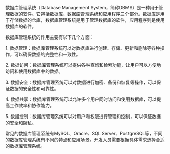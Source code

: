 数据库管理系统（Database Management System，简称DBMS）是一种用于管理数据的软件。它包括数据库、数据库管理系统和应用程序三个部分。数据库是用于存储数据的仓库，数据库管理系统是用于管理数据库的软件，应用程序则是使用数据库的软件。  
  
数据库管理系统的作用主要有以下几个方面：  
  
1. 数据管理：数据库管理系统可以对数据库进行创建、存储、更新和删除等各种操作，可以确保数据的完整性和一致性。  
  
2. 数据访问：数据库管理系统可以提供各种查询和检索功能，让用户可以方便地访问和使用数据库中的数据。  
  
3. 数据安全：数据库管理系统可以对数据进行加密、备份和恢复等操作，可以保证数据的安全性和可靠性。  
  
4. 数据共享：数据库管理系统可以允许多个用户同时访问和使用数据库，可以提高工作效率和协作能力。  
  
5. 数据控制：数据库管理系统可以对用户和权限进行管理和控制，可以保证数据的安全和隐私。  
  
常见的数据库管理系统有MySQL、Oracle、SQL Server、PostgreSQL等，不同的数据库管理系统有不同的特点和应用场景。开发人员需要根据具体需求选择合适的数据库管理系统。